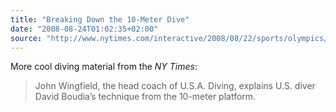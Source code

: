```yaml
---
title: "Breaking Down the 10-Meter Dive"
date: "2008-08-24T01:02:35+02:00"
source: "http://www.nytimes.com/interactive/2008/08/22/sports/olympics/20080822-10m-diving-graphic.html"
---
```


More cool diving material from the <cite>NY Times</cite>:

> John Wingfield, the head coach of U.S.A. Diving, explains U.S. diver David Boudia’s technique from the 10-meter platform.
